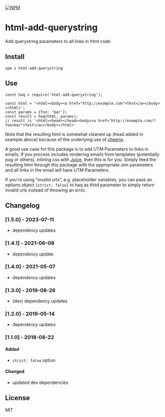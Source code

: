 [![NPM](https://img.shields.io/npm/v/html-add-querystring)](https://npmjs.org/package/html-add-querystring)


# html-add-querystring
Add querystring parameters to all links in html code

## Install
`npm i html-add-querystring`

## Use

```
const haq = require('html-add-querystring');

const html = '<html><body><a href="http://example.com">Test</a></body></html>';
const params = {foo: 'bar'};
const result = haq(html, params);
// result is '<html><head></head><body><a href="http://example.com/?foo=bar">Test</a></body></html>'

```

Note that the resulting html is somewhat cleaned up (head added in example aboce) because of the underlying use of [cheerio](https://github.com/cheeriojs/cheerio).


A good use case for this package is to add UTM Parameters to links in emails.
If you process includes rendering emails from templates (potentially pug or others), inlining css with [Juice](https://github.com/Automattic/juice), then this is for you. Simply feed the resulting html through this package with the appropriate utm parameters and all links in the email will have UTM Parameters.

If you're using "invalid urls", e.g. placeholder variables, you can pass an options object `{strict: false}` to haq as third parameter to simply return invalid urls instead of throwing an error.

## Changelog
### [1.5.0] - 2023-07-11
- dependency updates
### [1.4.1] - 2021-06-08
- dependency update
### [1.4.0] - 2021-05-07
- dependency updates
### [1.3.0] - 2019-08-26
- (dev) dependency updates
### [1.2.0] - 2019-05-14
- dependency updates
### [1.1.0] - 2018-08-22
#### Added
- `strict: false` option
#### Changed
- updated dev dependencies

## License
MIT
